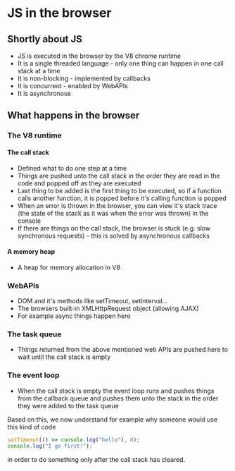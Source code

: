 # JS in the browser

## Shortly about JS

- JS is executed in the browser by the V8 chrome runtime
- It is a single threaded language - only one thing can happen in one call stack at a time
- It is non-blocking - implemented by callbacks
- It is concurrent - enabled by WebAPIs
- It is asynchronous

## What happens in the browser

### The V8 runtime

#### The call stack

- Defined what to do one step at a time
- Things are pushed unto the call stack in the order they are read in the code and popped off as they are executed
- Last thing to be added is the first thing to be executed, so if a function calls another function, it is popped before it's calling function is popped
- When an error is thrown in the browser, you can view it's stack trace (the state of the stack as it was when the error was thrown) in the console
- If there are things on the call stack, the browser is stuck (e.g. slow synchronous requests) - this is solved by asynchronous callbacks

#### A memory heap

- A heap for memory allocation in V8

### WebAPIs

- DOM and it's methods like setTimeout, setInterval...
- The browsers built-in XMLHttpRequest object (allowing AJAX)
- For example async things happen here

### The task queue

- Things returned from the above mentioned web APIs are pushed here to wait until the call stack is empty

### The event loop

- When the call stack is empty the event loop runs and pushes things from the callback queue and pushes them unto the stack in the order they were added to the task queue

Based on this, we now understand for example why someone would use this kind of code

```js
setTimeout(() => console.log("hello"), 0);
console.log("I go first!");
```

in order to do something only after the call stack has cleared.
